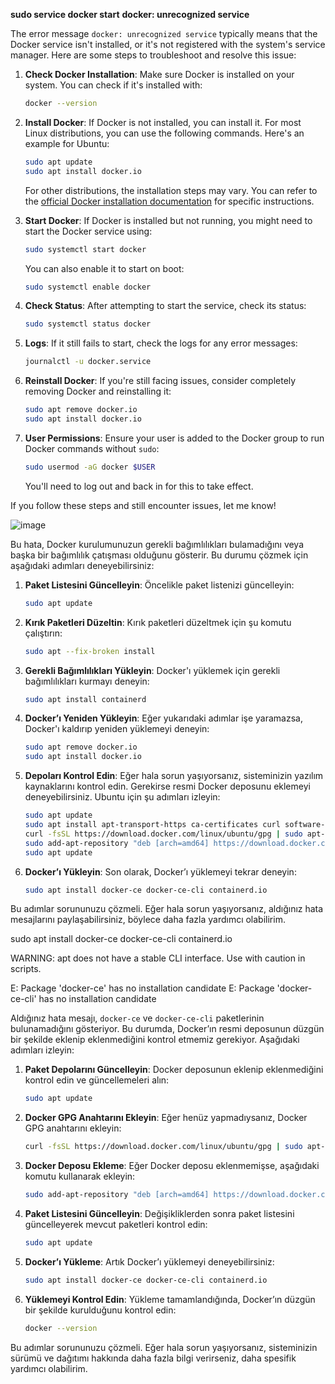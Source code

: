 **sudo service docker start**
**docker: unrecognized service**

The error message `docker: unrecognized service` typically means that the Docker service isn't installed, or it's not registered with the system's service manager. Here are some steps to troubleshoot and resolve this issue:

1. **Check Docker Installation**:
   Make sure Docker is installed on your system. You can check if it's installed with:
   ```bash
   docker --version
   ```

2. **Install Docker**:
   If Docker is not installed, you can install it. For most Linux distributions, you can use the following commands. Here's an example for Ubuntu:

   ```bash
   sudo apt update
   sudo apt install docker.io
   ```

   For other distributions, the installation steps may vary. You can refer to the [official Docker installation documentation](https://docs.docker.com/get-docker/) for specific instructions.

3. **Start Docker**:
   If Docker is installed but not running, you might need to start the Docker service using:
   ```bash
   sudo systemctl start docker
   ```

   You can also enable it to start on boot:
   ```bash
   sudo systemctl enable docker
   ```

4. **Check Status**:
   After attempting to start the service, check its status:
   ```bash
   sudo systemctl status docker
   ```

5. **Logs**:
   If it still fails to start, check the logs for any error messages:
   ```bash
   journalctl -u docker.service
   ```

6. **Reinstall Docker**:
   If you're still facing issues, consider completely removing Docker and reinstalling it:
   ```bash
   sudo apt remove docker.io
   sudo apt install docker.io
   ```

7. **User Permissions**:
   Ensure your user is added to the Docker group to run Docker commands without `sudo`:
   ```bash
   sudo usermod -aG docker $USER
   ```

   You'll need to log out and back in for this to take effect.

If you follow these steps and still encounter issues, let me know!

![image](https://github.com/user-attachments/assets/5079306b-a7ab-4d91-b133-21b3470e557e)


Bu hata, Docker kurulumunuzun gerekli bağımlılıkları bulamadığını veya başka bir bağımlılık çatışması olduğunu gösterir. Bu durumu çözmek için aşağıdaki adımları deneyebilirsiniz:

1. **Paket Listesini Güncelleyin**:
   Öncelikle paket listenizi güncelleyin:
   ```bash
   sudo apt update
   ```

2. **Kırık Paketleri Düzeltin**:
   Kırık paketleri düzeltmek için şu komutu çalıştırın:
   ```bash
   sudo apt --fix-broken install
   ```

3. **Gerekli Bağımlılıkları Yükleyin**:
   Docker'ı yüklemek için gerekli bağımlılıkları kurmayı deneyin:
   ```bash
   sudo apt install containerd
   ```

4. **Docker’ı Yeniden Yükleyin**:
   Eğer yukarıdaki adımlar işe yaramazsa, Docker'ı kaldırıp yeniden yüklemeyi deneyin:
   ```bash
   sudo apt remove docker.io
   sudo apt install docker.io
   ```

5. **Depoları Kontrol Edin**:
   Eğer hala sorun yaşıyorsanız, sisteminizin yazılım kaynaklarını kontrol edin. Gerekirse resmi Docker deposunu eklemeyi deneyebilirsiniz. Ubuntu için şu adımları izleyin:

   ```bash
   sudo apt update
   sudo apt install apt-transport-https ca-certificates curl software-properties-common
   curl -fsSL https://download.docker.com/linux/ubuntu/gpg | sudo apt-key add -
   sudo add-apt-repository "deb [arch=amd64] https://download.docker.com/linux/ubuntu $(lsb_release -cs) stable"
   sudo apt update
   ```

6. **Docker’ı Yükleyin**:
   Son olarak, Docker’ı yüklemeyi tekrar deneyin:
   ```bash
   sudo apt install docker-ce docker-ce-cli containerd.io
   ```

Bu adımlar sorununuzu çözmeli. Eğer hala sorun yaşıyorsanız, aldığınız hata mesajlarını paylaşabilirsiniz, böylece daha fazla yardımcı olabilirim.



sudo apt install docker-ce docker-ce-cli containerd.io

WARNING: apt does not have a stable CLI interface. Use with caution in scripts.

E: Package 'docker-ce' has no installation candidate
E: Package 'docker-ce-cli' has no installation candidate


Aldığınız hata mesajı, `docker-ce` ve `docker-ce-cli` paketlerinin bulunamadığını gösteriyor. Bu durumda, Docker’ın resmi deposunun düzgün bir şekilde eklenip eklenmediğini kontrol etmemiz gerekiyor. Aşağıdaki adımları izleyin:

1. **Paket Depolarını Güncelleyin**:
   Docker deposunun eklenip eklenmediğini kontrol edin ve güncellemeleri alın:
   ```bash
   sudo apt update
   ```

2. **Docker GPG Anahtarını Ekleyin**:
   Eğer henüz yapmadıysanız, Docker GPG anahtarını ekleyin:
   ```bash
   curl -fsSL https://download.docker.com/linux/ubuntu/gpg | sudo apt-key add -
   ```

3. **Docker Deposu Ekleme**:
   Eğer Docker deposu eklenmemişse, aşağıdaki komutu kullanarak ekleyin:
   ```bash
   sudo add-apt-repository "deb [arch=amd64] https://download.docker.com/linux/ubuntu $(lsb_release -cs) stable"
   ```

4. **Paket Listesini Güncelleyin**:
   Değişikliklerden sonra paket listesini güncelleyerek mevcut paketleri kontrol edin:
   ```bash
   sudo apt update
   ```

5. **Docker’ı Yükleme**:
   Artık Docker’ı yüklemeyi deneyebilirsiniz:
   ```bash
   sudo apt install docker-ce docker-ce-cli containerd.io
   ```

6. **Yüklemeyi Kontrol Edin**:
   Yükleme tamamlandığında, Docker’ın düzgün bir şekilde kurulduğunu kontrol edin:
   ```bash
   docker --version
   ```

Bu adımlar sorununuzu çözmeli. Eğer hala sorun yaşıyorsanız, sisteminizin sürümü ve dağıtımı hakkında daha fazla bilgi verirseniz, daha spesifik yardımcı olabilirim.

